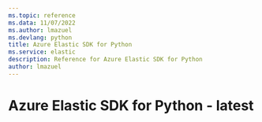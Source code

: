 ```yaml
---
ms.topic: reference
ms.data: 11/07/2022
ms.author: lmazuel
ms.devlang: python
title: Azure Elastic SDK for Python
ms.service: elastic
description: Reference for Azure Elastic SDK for Python
author: lmazuel
---
```

# Azure Elastic SDK for Python - latest